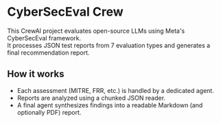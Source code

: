 # CyberSecEval Crew

This CrewAI project evaluates open-source LLMs using Meta's CyberSecEval framework.  
It processes JSON test reports from 7 evaluation types and generates a final recommendation report.

## How it works

- Each assessment (MITRE, FRR, etc.) is handled by a dedicated agent.
- Reports are analyzed using a chunked JSON reader.
- A final agent synthesizes findings into a readable Markdown (and optionally PDF) report.

<!-- ## Usage

```bash
poetry install
poetry run python src/cybersec_eval/main.py -->
